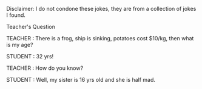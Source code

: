 Disclaimer: I do not condone these jokes, they are from a collection of jokes I found.

Teacher's Question

TEACHER : There is a frog, ship is sinking, potatoes cost $10/kg, then what is my age? 

STUDENT : 32 yrs!

TEACHER : How do you know?

STUDENT : Well, my sister is 16 yrs old and she is half mad.

